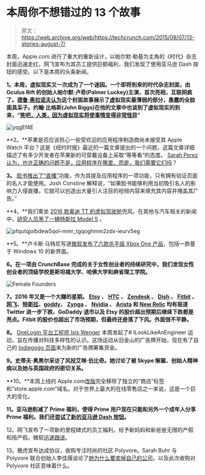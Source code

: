 # 本周你不想错过的 13 个故事

> 原文：<https://web.archive.org/web/https://techcrunch.com/2015/08/07/13-stories-august-7/>

本周，Apple.com 进行了重大的重新设计，以帕尔默·勒基为主角的《时代》杂志封面迅速走红，网飞宣布为其员工提供巨额福利，我们发现了使用亚马逊 Dash 按钮的感受。以下是本周的头条新闻。

**1。本周，虚拟现实又一次成为了一个迷因。一个即将到来的时代杂志封面，由 Oculus Rift 的创始人帕尔默·卢奇(Palmer Luckey)主演，首次亮相，互联网疯了。[德鲁·奥拉诺夫认为](https://web.archive.org/web/20230207060818/https://techcrunch.com/2015/08/06/did-virtual-reality-just-have-its-google-glass-shower-moment/)这个封面故事展示了虚拟现实最薄弱的部分，愚蠢的全脸面具呆子。约翰·比格斯(John Biggs)在他的文章中也谈到了虚拟现实的到来，“[笑吧，人类，因为虚拟现实将使事情变得非常怪异](https://web.archive.org/web/20230207060818/https://techcrunch.com/2015/08/07/yuck-it-up-humanity-because-vr-is-going-to-make-things-really-weird/)”**

![yqgEf4E](img/776d668b023f7ef64e3c4b071d820855.png)

**2。**苹果是否应该担心一些受欢迎的应用程序制造商尚未接受其 Apple Watch 平台？这是《纽约时报》最近的一篇文章提出的一个问题，这篇文章详细描述了有多少开发者在苹果新的可穿戴设备上采取“等等看”的态度。 [Sarah Perez 认为，也许正确的问题不是，应用程序在哪里，而是，我们需要它们吗](https://web.archive.org/web/20230207060818/https://techcrunch.com/2015/07/31/maybe-there-doesnt-need-to-be-an-apple-watch-app-for-everything/#.9wj3fl:kz5y)？

**3。** [脸书推出了“直播”](https://web.archive.org/web/20230207060818/https://techcrunch.com/2015/08/05/facescope/#.9wj3fl:J1tG)功能，作为其提及应用程序的一项功能，只有拥有验证页面的名人才能使用。Josh Constine 解释说，“如果脸书能够利用当初吸引名人的影响力入侵直播，它就可以创造出大量引人注目的视频内容来填充其内容并掩盖其广告。”

**4。**我们乘坐 [2016 款奥迪 TT 的虚拟驾驶舱](https://web.archive.org/web/20230207060818/https://techcrunch.com/2015/08/04/taking-the-2016-audi-tts-virtual-cockpit-for-a-spin/)兜风。在其他与汽车相关的新闻中，[研究人员黑了一辆特斯拉 Model S](https://web.archive.org/web/20230207060818/https://techcrunch.com/2015/08/06/researchers-hack-a-model-s-tesla-sends-out-over-the-air-fix/) 。

![pfqutqjolbdew5qol-mmr_tgqoghmm2zdx-ieurv5eg](img/dc751bcd5ab91bb8fca45e481a46200f.png)

**5。**卢卡斯·马特尼写道[微软发布了六款杀手级 Xbox One 产品](https://web.archive.org/web/20230207060818/https://techcrunch.com/gallery/six-killer-xbox-one-announcements-microsoft-made-today)，包括一款基于 Windows 10 的新界面。

**6。在一项由 CrunchBase 完成的关于女性创业者的持续研究中，我们发现女性创业者的顶级学校是斯坦福大学、哈佛大学和麻省理工学院。**

![Female Founders](img/f34261891dacc8a1715485a0418bf22a.png)

**7。2016 年又是一个大赚的星期。 [Etsy](https://web.archive.org/web/20230207060818/https://techcrunch.com/2015/08/04/etsy-beats-in-q2-but-falls-13-after-hours-on-troublesome-q3-guidance/) 、 [HTC](https://web.archive.org/web/20230207060818/https://techcrunch.com/2015/08/06/halt-those-costs/) 、 [Zendesk](https://web.archive.org/web/20230207060818/https://techcrunch.com/2015/08/04/zendesk-picks-up-3-after-hours-reporting-better-than-expected-q2-adjusted-loss-q3-guidance/) 、 [Dish](https://web.archive.org/web/20230207060818/https://techcrunch.com/2015/08/05/dish-beats-in-q2-but-its-streaming-service-sling-tv-isnt-helping-stem-subscriber-loss/) 、 [Fitbit](https://web.archive.org/web/20230207060818/https://techcrunch.com/2015/08/05/fitbit-jumps-4-after-reporting-huge-beat-in-q2-revenue-of-400m/) 、[网飞](https://web.archive.org/web/20230207060818/https://techcrunch.com/2015/08/05/it-was-the-best-of-times-it-was-the-worst-of-times/)、[特斯拉](https://web.archive.org/web/20230207060818/https://techcrunch.com/2015/08/05/tesla-beats-with-adjusted-revenue-of-1-2b-but-stock-drops-on-reduced-delivery-estimates/)、[goddy](https://web.archive.org/web/20230207060818/https://techcrunch.com/2015/08/05/godaddy-posts-q2-profit-miss-on-modestly-strong-revenue-of-394-5m-falls-2/)、 [Zynga](https://web.archive.org/web/20230207060818/https://techcrunch.com/2015/08/06/zynga-beats-expectations-in-q2-with-200m-in-revenue-fails-to-stem-user-exodus/) 、 [Nvidia](https://web.archive.org/web/20230207060818/https://techcrunch.com/2015/08/06/nvidia-soars-9-after-reporting-better-than-expected-eps-of-0-34-revenue-of-1-15-b/) 、 [Arista](https://web.archive.org/web/20230207060818/https://techcrunch.com/2015/08/06/arista-networks-beats-q2-expectations-with-195-6m-in-revenue-0-54-in-adjusted-per-share-profit/) 和 [New Relic](https://web.archive.org/web/20230207060818/https://techcrunch.com/2015/08/06/new-relic-posts-strong-fq1-revenue-beats-on-profit-and-guides-above-street-expectations/) 均有报道 Twitter 进一步下跌、GoDaddy 退市以及 Etsy 的股价超出预期后继续下跌都是亮点。Fitbit 的股价也超出了市场预期，但最终还是落了下风。外面很不平静。**

**8。** [OneLogin 平台工程师 Isis Wenger](https://web.archive.org/web/20230207060818/https://techcrunch.com/2015/08/03/ilooklikeanengineer-aims-to-spread-awareness-about-gender-diversity-in-tech/#.yblyro:P9HL) 本周发起了# ILookLikeAnEngineer 运动，旨在传播对科技多样性的认识。这场运动从旧金山的广告牌开始，现在有了自己的 [Indiegogo 页面](https://web.archive.org/web/20230207060818/https://techcrunch.com/2015/08/06/ilooklikeanengineer-is-coming-to-a-san-francisco-billboard-near-you/)来为新的广告牌筹集资金。

**9。史蒂夫·奥黑尔采访了风投艾琳·伯比奇。她讨论了被 Skype 解雇、创始人精神病以及她与英国政府的密切关系。**

**10。**本周上线的 Apple.com[改版](https://web.archive.org/web/20230207060818/https://techcrunch.com/2015/08/06/apple-com-removes-standalone-store-tab-emphasizes-curation-in-huge-redesign/)完全移除了独立的“商店”标签和“store.apple.com”域名。对于世界上最大的在线零售店之一来说，这是一个巨大的变化。

**11。亚马逊削减了 Prime 福利，使得 Prime 用户现在只能和另外一个成年人分享 Prime 福利。我们还[尝试了新的亚马逊 Dash 按钮](https://web.archive.org/web/20230207060818/https://techcrunch.com/gallery/what-its-like-to-use-amazons-new-dash-buttons)。**

12。网飞宣布了一项新的里程碑式的员工福利，给予新妈妈和新爸爸无限的产假和陪产假。微软[迅速跟进](https://web.archive.org/web/20230207060818/https://techcrunch.com/2015/08/05/microsoft-expands-its-parental-leave-bolsters-paid-time-off-and-401k-matching/)。

13。雅虎宣布达成协议，收购专注时尚的社区 Polyvore。Sarah Buhr 与 Polyvore 联合创始人李佳薇谈论了[她为什么要卖掉自己的公司](https://web.archive.org/web/20230207060818/https://techcrunch.com/2015/07/31/why-polyvores-jess-lee-sold-to-yahoo/)，以及此次收购对 Polyvore 社区意味着什么。
